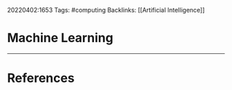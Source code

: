 20220402:1653
Tags: #computing 
Backlinks: [[Artificial Intelligence]]
# Machine Learning




---
# References
